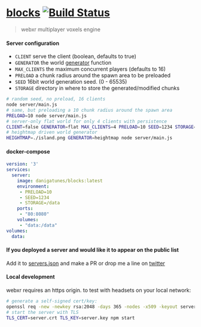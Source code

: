 [blocks](https://blocks.gatunes.com/)
[![Build Status](https://travis-ci.org/danielesteban/blocks.svg?branch=master)](https://travis-ci.org/danielesteban/blocks)
==

> webxr multiplayer voxels engine

#### Server configuration

 * `CLIENT` serve the client (boolean, defaults to true)
 * `GENERATOR` the world [generator](server/generators.js) function
 * `MAX_CLIENTS` the maximum concurrent players (defaults to 16)
 * `PRELOAD` a chunk radius around the spawn area to be preloaded
 * `SEED` 16bit world generation seed. (0 - 65535)
 * `STORAGE` directory in where to store the generated/modified chunks

```bash
# random seed, no preload, 16 clients
node server/main.js
# same, but preloading a 10 chunk radius around the spawn area
PRELOAD=10 node server/main.js
# server-only flat world for only 4 clients with persistence
CLIENT=false GENERATOR=flat MAX_CLIENTS=4 PRELOAD=10 SEED=1234 STORAGE=./data node server/main.js
# heightmap driven world generator
HEIGHTMAP=./island.png GENERATOR=heightmap node server/main.js
```

#### docker-compose

```yaml
version: '3'
services:
  server:
    image: danigatunes/blocks:latest
    environment:
     - PRELOAD=10
     - SEED=1234
     - STORAGE=/data
    ports:
     - "80:8080"
    volumes:
     - "data:/data"
volumes:
  data:
```

#### If you deployed a server and would like it to appear on the public list

Add it to [servers.json](servers.json) and make a PR or drop me a line on [twitter](https://twitter.com/DaniGatunes)

#### Local development

webxr requires an https origin. to test with headsets on your local network:

```bash
# generate a self-signed cert/key:
openssl req -new -newkey rsa:2048 -days 365 -nodes -x509 -keyout server.key -out server.crt
# start the server with TLS
TLS_CERT=server.crt TLS_KEY=server.key npm start
```